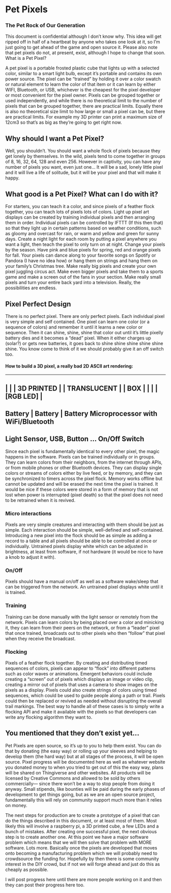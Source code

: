 # Pet Pixels
### The Pet Rock of Our Generation

This document is confidential although I don’t know why. This idea will get ripped off in half of a heartbeat by anyone who takes one look at it, so I’m just going to get ahead of the game and open source it. Please also note that pet pixels do not, at present, exist, although I hope to change that soon.
What is a Pet Pixel?

A pet pixel is a portable frosted plastic cube that lights up with a selected color, similar to a smart light bulb, except it’s portable and contains its own power source. The pixel can be “trained” by holding it over a color swatch or natural element to learn the color of that item or it can learn by either WIFI, Bluetooth, or USB, whichever is the cheapest for the pixel developer or most convenient for the pixel owner. Pixels can be grouped together or used independently, and while there is no theoretical limit to the number of pixels that can be grouped together, there are practical limits. Equally there is also no theoretical size limit to how large or small a pixel can be, but there are practical limits. For example my 3D printer can print a maximum size of 12cm3 so that’s as big as they’re going to get right now. 

## Why should I want a Pet Pixel?

Well, you shouldn’t. You should want a whole flock of pixels because they get lonely by themselves. In the wild, pixels tend to come together in groups of 8, 16, 32, 64, 128 and even 256. However in captivity, you can have any number of pixels you want, even just one… It will be a sad, lonely little pixel and it will live a life of solitude, but it will be your pixel and that will make it happy. 

## What good is a Pet Pixel? What can I do with it?

For starters, you can teach it a color, and since pixels of a feather flock together, you can teach lots of pixels lots of colors. Light up pixel art displays can be created by training individual pixels and then arranging them in order. Individual pixels can be controlled by IFTTT (If this then that) so that they light up in certain patterns based on weather conditions, such as gloomy and overcast for rain, or warm and yellow and green for sunny days. Create a night light for each room by putting a pixel anywhere you want a light, then teach the pixel to only turn on at night. Change your pixels by the season. Have pink and blue pixels for spring, red and orange pixels for fall. Your pixels can dance along to your favorite songs on Spotify or Pandora (I have no idea how) or hang them on strings and hang them on your family’s Christmas tree. Make really big pixels and create your own pixel juggling circus act. Make even bigger pixels and take them to a sports game and make a screen out of the fans in your section. Make really small pixels and turn your entire back yard into a television. Really, the possibilities are endless. 

## Pixel Perfect Design

There is no perfect pixel. There are only perfect pixels. Each individual pixel is very simple and self contained. One pixel can learn one color (or a sequence of colors) and remember it until it learns a new color or sequence. Then it can shine, shine, shine that color out until it’s little pixelly battery dies and it becomes a “dead” pixel. When it either charges up (solar?) or gets new batteries, it goes back to shine shine shine shine shine shine. You know come to think of it we should probably give it an off switch too. 

#### How to build a 3D pixel, a really bad 2D ASCII art rendering:

-----------------------
|                     |
|    3D PRINTED       |
|    TRANSLUCENT      |
|        BOX          |
|                     |
|     [RGB LED]       |
-----------------------
Battery | Battery | Battery
Microprocessor with WiFi/Bluetooth
-----------------------
Light Sensor, USB, Button 
...
On/Off Switch
-----------------------

Since each pixel is fundamentally identical to every other pixel, the magic happens in the software. Pixels can be trained individually or in groups. They can learn colors from their neighbors, from the internet through APIs, or from mobile phones or other Bluetooth devices. They can display single colors or streams of colors either by live feed, or by memory, and they can be synchronized to timers across the pixel flock. Memory works offline but cannot be updated and will be erased the next time the pixel is trained. It would be nice if these colors were stored in a form of memory that is not lost when power is interrupted (pixel death) so that the pixel does not need to be retrained when it is revived. 

### Micro interactions

Pixels are very simple creatures and interacting with them should be just as simple. Each interaction should be simple, well-defined and self-contained. Introducing a new pixel into the flock should be as simple as adding a record to a table and all pixels should be able to be controlled at once or individually. Untrained pixels display white which can be adjusted in brightness, at least from software, if not hardware (it would be nice to have a knob to adjust it with).

### On/Off

Pixels should have a manual on/off as well as a software wake/sleep that can be triggered from the network. An untrained pixel displays white until it is trained. 

### Training

Training can be done manually with the light sensor or remotely from the network. Pixels can learn colors by being placed over a color and minicking it, they can learn from their peers on the network, or from a “leader” pixel that once trained, broadcasts out to other pixels who then “follow” that pixel when they receive the broadcast. 

### Flocking

Pixels of a feather flock together. By creating and distributing timed sequences of colors, pixels can appear to “flock” into different patterns such as color waves or animations. Emergent behaviors could include creating a “screen” out of pixels which displays an image or video clip, creating a mirror out of pixels that uses a camera to show images on the pixels as a display. Pixels could also create strings of colors using timed sequences, which could be used to guide people along a path or trail. Pixels could then be replaced or revived as needed without disrupting the overall trail markings. The best way to handle all of these cases is to simply write a flocking API and make it available with the pixels so that developers can write any flocking algorithm they want to. 

## You mentioned that they don’t exist yet...

Pet Pixels are open source, so it’s up to you to help them exist. You can do that by donating (the easy way) or rolling up your sleeves and helping to develop them (the hard way) but at all stages of the process, it will be open source. Pixel progress will be documented here as well as whatever website you donated money to when you tried to get out of this the easy way, plans will be shared on Thingiverse and other websites. All products will be licensed by Creative Commons and allowed to be sold by others commercially— since there won’t be a way to stop people from doing it anyway. Small stipends, like bounties will be paid during the early phases of development to get things going, but as we are an open source project, fundamentally this will rely on community support much more than it relies on money. 

The next steps for production are to create a prototype of a pixel that can do the things described in this document, or at least most of them. Most likely this will involve a raspberry pi, a 3D printed cube, a few LEDs and a bunch of mistakes. After creating one successful pixel, the next obvious step is to create another one. At this point we have a major software problem which means that we will then solve that problem with MORE software. Lots more. Basically once the pixels are developed that moves onto becoming a manufacturing problem which we will probably need to crowdsource the funding for. Hopefully by then there is some community interest in the DIY crowd, but if not we will forge ahead and just do this as cheaply as possible. 

I will post progress here until there are more people working on it and then they can post their progress here too. 
